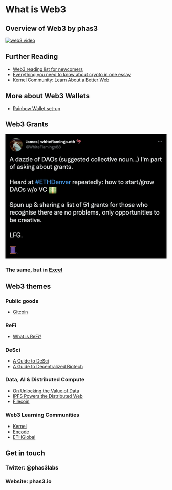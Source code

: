 # What is Web3

## Overview of Web3 by phas3
[![web3 video](https://img.youtube.com/vi/mKJS_YOk58M/0.jpg)](https://youtu.be/mKJS_YOk58M)

## Further Reading

- [Web3 reading list for newcomers](https://ntkris.xyz/a-curated-reading-list-for-web3)
- [Everything you need to know about crypto in one essay](https://coinconfidential.com/everything-you-need-to-know-about-crypto/)
- [Kernel Community: Learn About a Better Web](https://www.kernel.community/en/learn/)

## More about Web3 Wallets
- [Rainbow Wallet set-up](https://learn.rainbow.me/)

## Web3 Grants

[![tweet](tweet.png)](https://twitter.com/WhiteFlamingo88/status/1497902647562625026?s=20&t=mYZUNoxzB3uK83G6SZGeAQ)

### The same, but in [Excel](https://docs.google.com/spreadsheets/d/1XHc-p_MHNRdjacc8uOEjtPoWL86olP4GyxAJOFO0zxY/edit#gid=0)

## Web3 themes

### Public goods
- [Gitcoin](https://gitcoin.co/)

### ReFi
- [What is ReFi?](https://je.mirror.xyz/S-dpms92hw6aiacUHoL3f_iAnLVDvbEUOXw7wpy7JaU)

### DeSci
- [A Guide to DeSci](https://future.a16z.com/what-is-decentralized-science-aka-desci/)
- [A Guide to Decentralized Biotech](https://future.a16z.com/a-guide-to-decentralized-biotech/)

### Data, AI & Distributed Compute
- [On Unlocking the Value of Data](https://blog.oceanprotocol.com/on-unlocking-the-value-of-data-a8dddb8efc02)
- [IPFS Powers the Distributed Web](https://ipfs.io/)
- [Filecoin](https://filecoin.io/)

### Web3 Learning Communities
- [Kernel](https://www.kernel.community/)
- [Encode](https://www.encode.club/)
- [ETHGlobal](https://ethglobal.com/)

## Get in touch

### Twitter: @phas3labs

### Website: phas3.io